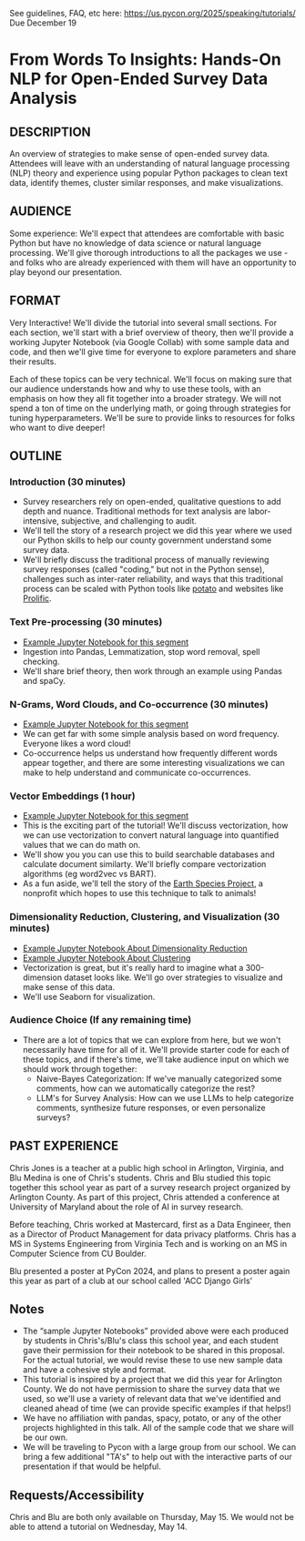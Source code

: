 See guidelines, FAQ, etc here:
https://us.pycon.org/2025/speaking/tutorials/
Due December 19

# From Words To Insights: Hands-On NLP for Open-Ended Survey Data Analysis

## DESCRIPTION
An overview of strategies to make sense of open-ended survey data. Attendees
will leave with an understanding of natural language processing (NLP) theory 
and experience using popular Python packages to clean text data, identify themes,
cluster similar responses, and make visualizations. 

## AUDIENCE
Some experience: We'll expect that attendees are comfortable with basic Python
but have no knowledge of data science or natural language processing. We'll give 
thorough introductions to all the packages we use - and folks who are already 
experienced with them will have an opportunity to play beyond our presentation.

## FORMAT
Very Interactive! We'll divide the tutorial into several small sections. For
each section, we'll start with a brief overview of theory, then we'll provide a
working Jupyter Notebook (via Google Collab) with some sample data and code, and
then we'll give time for everyone to explore parameters and share their results.

Each of these topics can be very technical. We'll focus on making sure that our
audience understands how and why to use these tools, with an emphasis on how
they all fit together into a broader strategy. 
We will not spend a ton of time on the underlying math, or going through
strategies for tuning hyperparameters. We'll be sure to provide links to
resources for folks who want to dive deeper!

## OUTLINE

### Introduction (30 minutes) 
- Survey researchers rely on open-ended, qualitative questions to add depth and
nuance. Traditional methods for text analysis are labor-intensive, subjective,
and challenging to audit. 
- We'll tell the story of a research project we did this year where we used our
Python skills to help our county government understand some survey data. 
- We'll briefly discuss the traditional process of manually reviewing survey responses 
(called "coding," but not in the Python sense), challenges such as inter-rater
reliability, and ways that this traditional process can be scaled with Python tools like
[potato](https://github.com/davidjurgens/potato) and websites like
[Prolific](https://www.prolific.com/).

### Text Pre-processing (30 minutes) 
- [Example Jupyter Notebook for this segment](https://github.com/jackaaburk/ITE140/blob/main/Notes/NLP.ipynb) 
- Ingestion into Pandas, Lemmatization, stop word removal, spell checking. 
- We'll share brief theory, then work through an example using Pandas and spaCy.

### N-Grams, Word Clouds, and Co-occurrence (30 minutes) 
- [Example Jupyter Notebook for this segment](https://github.com/MrJonesAPS/ITE140/blob/main/word_cloud_sample.ipynb)
- We can get far with some simple analysis based on word frequency. Everyone
likes a word cloud!
- Co-occurrence helps us understand how frequently different words appear together,
and there are some interesting visualizations we can make to help understand and communicate co-occurrences.

### Vector Embeddings (1 hour)
- [Example Jupyter Notebook for this segment](https://github.com/1bMedina/ite140/blob/main/notebooks/word2vec.ipynb)
- This is the exciting part of the tutorial! We'll discuss vectorization, how we
can use vectorization to convert natural language into quantified values that we can do math on.
- We'll show you you can use this to build searchable databases and calculate document
similarty. We'll briefly compare vectorization algorithms (eg word2vec vs BART).
- As a fun aside, we'll tell the story of the 
[Earth Species Project](https://www.earthspecies.org/what-we-do/technology), a 
nonprofit which hopes to use this technique to talk to animals!

### Dimensionality Reduction, Clustering, and Visualization (30 minutes) 
- [Example Jupyter Notebook About Dimensionality Reduction](https://github.com/aelliott26/ITE140/blob/main/Jupyter_Notebooks/Dimensionality-Reduction.ipynb)
- [Example Jupyter Notebook About Clustering](https://github.com/lehiem/ITE140/blob/main/k_means_clustering.ipynb)
- Vectorization is great, but it's really hard to imagine what a 300-dimension
dataset looks like. We'll go over strategies to visualize and make sense of this
data.
- We'll use Seaborn for visualization.

### Audience Choice (If any remaining time)
- There are a lot of topics that we can explore from here, but we won't
necessarily have time for all of it. We'll provide starter code for each of
these topics, and if there's time, we'll take audience input on which we should 
work through together:
    - Naive-Bayes Categorization: If we've manually categorized some comments,
    how can we automatically categorize the rest?
    - LLM's for Survey Analysis: How can we use LLMs to help categorize
    comments, synthesize future responses, or even personalize surveys?

## PAST EXPERIENCE
Chris Jones is a teacher at a public high school in Arlington, Virginia, and Blu
Medina is one of Chris's students. Chris and Blu studied this topic together
this school year as part of a survey research project organized by Arlington
County. As part of this project, Chris attended a conference at University of
Maryland about the role of AI in survey research.

Before teaching, Chris worked at Mastercard, first as a Data Engineer, then as a
Director of Product Management for data privacy platforms. Chris has a MS in
Systems Engineering from Virginia Tech and is working on an MS in Computer
Science from CU Boulder.

Blu presented a poster at PyCon 2024, and plans to present a poster again this
year as part of a club at our school called 'ACC Django Girls'

## Notes
- The “sample Jupyter Notebooks” provided above were each produced by students in
Chris's/Blu's class this school year, and each student gave their permission for
their notebook to be shared in this proposal. For the actual tutorial, we would revise
these to use new sample data and have a cohesive style and format.
- This tutorial is inspired by a project that we did this year for Arlington
County. We do not have permission to share the survey data that we used, so
we'll use a variety of relevant data that we've identified and cleaned ahead of time 
(we can provide specific examples if that helps!)
- We have no affiliation with pandas, spacy, potato, or any of the other
projects highlighted in this talk. All of the sample code that we share will be
our own.
- We will be traveling to Pycon with a large group from our school. We can bring
a few additional "TA's" to help out with the interactive parts of our
presentation if that would be helpful.

## Requests/Accessibility

Chris and Blu are both only available on Thursday, May 15. We would not be able
to attend a tutorial on Wednesday, May 14.